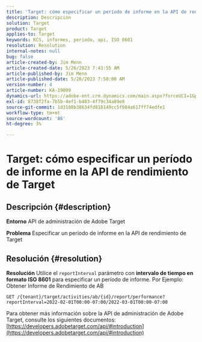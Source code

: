 ```yaml
---
title: 'Target: cómo especificar un período de informe en la API de rendimiento de Target'
description: Descripción
solution: Target
product: Target
applies-to: Target
keywords: KCS, informes, periodo, api, ISO 8601
resolution: Resolution
internal-notes: null
bug: false
article-created-by: Jim Menn
article-created-date: 5/26/2023 7:43:55 AM
article-published-by: Jim Menn
article-published-date: 5/26/2023 7:50:00 AM
version-number: 4
article-number: KA-19009
dynamics-url: https://adobe-ent.crm.dynamics.com/main.aspx?forceUCI=1&pagetype=entityrecord&etn=knowledgearticle&id=1fa2f70f-99fb-ed11-8849-6045bd006e5a
exl-id: 8738f2fa-7b5b-4ef1-b403-4f79c34a89e8
source-git-commit: 1d3108b38634fd818149cc5f084a617ff74edfe1
workflow-type: tm+mt
source-wordcount: '86'
ht-degree: 3%

---
```


# Target: cómo especificar un período de informe en la API de rendimiento de Target

## Descripción {#description}


<b>Entorno</b>
API de administración de Adobe Target

<b>Problema</b>
Especificar un período de informe en la API de rendimiento de Target


## Resolución {#resolution}


<b>Resolución</b>
Utilice el `reportInterval` parámetro con <b>intervalo de tiempo en formato ISO 8601</b> para especificar un período de informe.
Por Ejemplo: Obtener Informe de Rendimiento de AB

`GET /{tenant}/target/activities/ab/{id}/report/performance?reportInterval=2022-02-01T00:00-07:00/2022-03-01T00:00-07:00`

Para obtener más información sobre la API de administración de Adobe Target, consulte los siguientes documentos:
[https://developers.adobetarget.com/api/#introduction](https://developers.adobetarget.com/api/#introduction)
